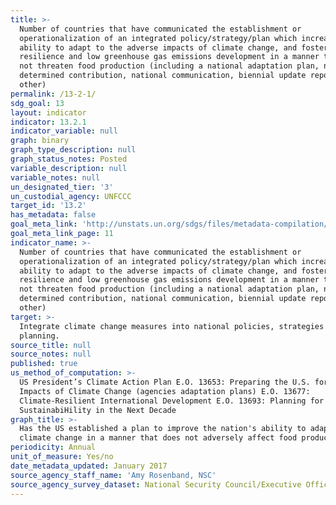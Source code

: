 ```yaml
---
title: >-
  Number of countries that have communicated the establishment or
  operationalization of an integrated policy/strategy/plan which increases their
  ability to adapt to the adverse impacts of climate change, and foster climate
  resilience and low greenhouse gas emissions development in a manner that does
  not threaten food production (including a national adaptation plan, nationally
  determined contribution, national communication, biennial update report or
  other)
permalink: /13-2-1/
sdg_goal: 13
layout: indicator
indicator: 13.2.1
indicator_variable: null
graph: binary
graph_type_description: null
graph_status_notes: Posted
variable_description: null
variable_notes: null
un_designated_tier: '3'
un_custodial_agency: UNFCCC
target_id: '13.2'
has_metadata: false
goal_meta_link: 'http://unstats.un.org/sdgs/files/metadata-compilation/Metadata-Goal-13.pdf'
goal_meta_link_page: 11
indicator_name: >-
  Number of countries that have communicated the establishment or
  operationalization of an integrated policy/strategy/plan which increases their
  ability to adapt to the adverse impacts of climate change, and foster climate
  resilience and low greenhouse gas emissions development in a manner that does
  not threaten food production (including a national adaptation plan, nationally
  determined contribution, national communication, biennial update report or
  other)
target: >-
  Integrate climate change measures into national policies, strategies and
  planning.
source_title: null
source_notes: null
published: true
us_method_of_computation: >-
  US President’s Climate Action Plan E.O. 13653: Preparing the U.S. for the
  Impacts of Climate Change (agencies adaptation plans) E.O. 13677:
  Climate-Resilient International Development E.O. 13693: Planning for Federal
  SustainabiHility in the Next Decade
graph_title: >-
  Has the US established a plan to improve the nation's ability to adapt to
  climate change in a manner that does not adversely affect food production?
periodicity: Annual
unit_of_measure: Yes/no
date_metadata_updated: January 2017
source_agency_staff_name: 'Amy Rosenband, NSC'
source_agency_survey_dataset: National Security Council/Executive Office of the President
---
```

